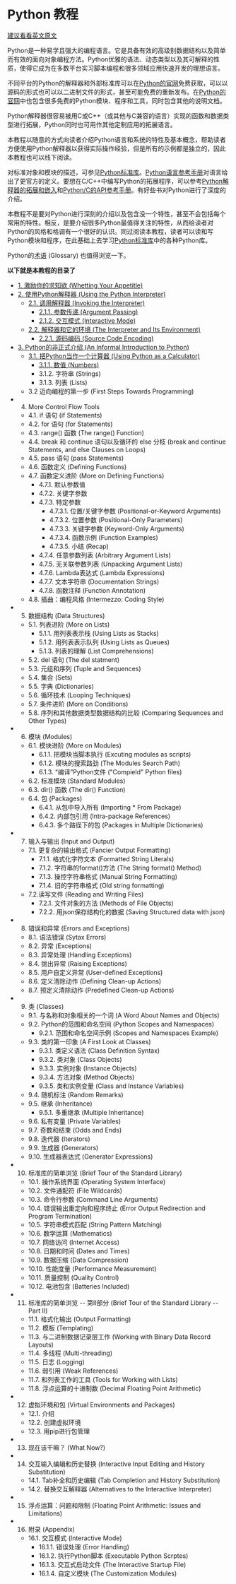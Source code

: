 # Python 教程
[建议看看英文原文](https://docs.python.org/3.8/tutorial/index.html)

Python是一种易学且强大的编程语言。它是具备有效的高级别数据结构以及简单而有效的面向对象编程方法。Python优雅的语法、动态类型以及其可解释的性质，使得它成为在多数平台实习脚本编程和很多领域应用快速开发的理想语言。

不同平台的Python的解释器和外部标准库可以在[Python的官网](https://www.python.org/)免费获取，可以以源码的形式也可以以二进制文件的形式，甚至可能免费的重新发布。在[Python的官网](https://www.python.org/)中也包含很多免费的Python模块、程序和工具，同时包含其他的说明文档。

Python解释器很容易被用C或C++（或其他与C兼容的语言）实现的函数和数据类型进行拓展，Python同时也可用作其他定制应用的拓展语言。

本教程以随意的方式向读者介绍Python语言和系统的特性及基本概念，帮助读者方便使用Python解释器以获得实际操作经验，但是所有的示例都是独立的，因此本教程也可以线下阅读。

对标准对象和模块的描述，可参见[Python标准库](https://docs.python.org/3.8/library/index.html#library-index)。[Python语言参考手册](https://docs.python.org/3.8/reference/index.html#reference-index)对语言给出了更官方的定义。要想在C/C++中编写Python的拓展程序，可以参考[Python解释器的拓展和嵌入](https://docs.python.org/3.8/extending/index.html#extending-index)和[Python/C的API参考手册](https://docs.python.org/3.8/c-api/index.html#c-api-index)。有好些书对Python进行了深度的介绍。

本教程不是要对Python进行深刻的介绍以及包含没一个特性，甚至不会包括每个常用的特性。相反，是要介绍很多Python最值得关注的特性，从而给读者对Python的风格和格调有一个很好的认识。同过阅读本教程，读者可以读和写Python模块和程序，在此基础上去学习[Python标准库](https://docs.python.org/3.8/library/index.html#library-index)中的各种Python库。

Python的[术语](https://docs.python.org/3.8/glossary.html#glossary) (Glossary) 也值得浏览一下。

**以下就是本教程的目录了**

- [1. 激励你的求知欲 (Whetting Your Appetitle)](./documents/chap1/1.激励你的求知欲-Whetting_Your_Appetitle.md)
- [2. 使用Python解释器 (Using the Python Interpreter)](./documents/chap2/2.使用Python解释器-Using_the_Python_Interpreter.md)
    - [2.1. 调用解释器 (Invoking the Interpreter)](./documents/chap2/2.使用Python解释器-Using_the_Python_Interpreter.md)
        - [2.1.1. 参数传递 (Argument Passing)](./documents/chap2/2.使用Python解释器-Using_the_Python_Interpreter.md)
        - [2.1.2. 交互模式 (Interactive Mode)](./documents/chap2/2.使用Python解释器-Using_the_Python_Interpreter.md)
    - [2.2. 解释器和它的环境 (The Interpreter and Its Environment)](./documents/chap2/2.使用Python解释器-Using_the_Python_Interpreter.md)
        - [2.2.1. 源码编码 (Source Code Encoding)](./documents/chap2/2.使用Python解释器-Using_the_Python_Interpreter.md)
- [3. Python的非正式介绍 (An Informal Introduction to Python)](./documents/chap1/3.Python的非正式介绍-An_Informal_Introduction_to_Python.md)
    - [3.1. 把Python当作一个计算器 (Using Python as a Calculator)](./documents/chap1/3.Python的非正式介绍-An_Informal_Introduction_to_Python.md)
        - [3.1.1. 数值 (Numbers)](./documents/chap1/3.Python的非正式介绍-An_Informal_Introduction_to_Python.md)
        - 3.1.2. 字符串 (Strings)
        - 3.1.3. 列表 (Lists)
    - 3.2 迈向编程的第一步 (First Steps Towards Programming)
- 4. More Control Flow Tools
    - 4.1. if 语句 (if Statements)
    - 4.2. for 语句 (for Statements)
    - 4.3. range() 函数 (The range() Function)
    - 4.4. break 和 continue 语句以及循环的 else 分枝 (break and continue Statements, and else Clauses on Loops)
    - 4.5. pass 语句 (pass Statements)
    - 4.6. 函数定义 (Defining Functions)
    - 4.7. 函数定义进阶 (More on Defining Functions)
        - 4.7.1. 默认参数值
        - 4.7.2. 关键字参数
        - 4.7.3. 特定参数
            - 4.7.3.1. 位置/关键字参数 (Positional-or-Keyword Arguments)
            - 4.7.3.2. 位置参数 (Positional-Only Parameters)
            - 4.7.3.3. 关键字参数 (Keyword-Only Arguments)
            - 4.7.3.4. 函数示例 (Function Examples)
            - 4.7.3.5. 小结 (Recap)
        - 4.7.4. 任意参数列表 (Arbitrary Argument Lists)
        - 4.7.5. 无关联参数列表 (Unpacking Argument  Lists)
        - 4.7.6. Lambda表达式 (Lambda Expressions)
        - 4.7.7. 文本字符串 (Documentation Strings)
        - 4.7.8. 函数注释 (Function Annotation)
    - 4.8. 插曲：编程风格 (Intermezzo: Coding Style)
- 5. 数据结构 (Data Structures)
    - 5.1. 列表进阶 (More on Lists)
        - 5.1.1. 用列表表示栈 (Using Lists as Stacks)
        - 5.1.2. 用列表表示队列 (Using Lists as Queues)
        - 5.1.3. 列表的理解 (List Comprehensions)
    - 5.2. del 语句 (The del statment)
    - 5.3. 元组和序列 (Tuple and Sequences)
    - 5.4. 集合 (Sets)
    - 5.5. 字典 (Dictionaries)
    - 5.6. 循环技术 (Looping Techniques)
    - 5.7. 条件进阶 (More on Conditions)
    - 5.8. 序列和其他数据类型数据结构的比较 (Comparing Sequences and Other Types)
- 6. 模块 (Modules)
    - 6.1. 模块进阶 (More on Modules)
        - 6.1.1. 把模块当脚本执行 (Excuting modules as scripts)
        - 6.1.2. 模块的搜索路劲 (The Modules Search Path)
        - 6.1.3. “编译”Python文件 ("Compield" Python files)
    - 6.2. 标准模块 (Standard Modules)
    - 6.3. dir() 函数 (The dir() Function)
    - 6.4. 包 (Packages)
        - 6.4.1. 从包中导入所有 (Importing * From Package)
        - 6.4.2. 内部包引用 (Intra-package References)
        - 6.4.3. 多个路径下的包 (Packages in Multiple Dictionaries)
- 7. 输入与输出 (Input and Output)
    - 7.1. 更复杂的输出格式 (Fancier Output Formatting)
        - 7.1.1. 格式化字符文本 (Formatted String Literals)
        - 7.1.2. 字符串的format()方法 (The String format() Method)
        - 7.1.3. 操控字符串格式 (Manual String Formatting)
        - 7.1.4. 旧的字符串格式 (Old string formatting)
    - 7.2.读写文件 (Reading and Writing Files)
        - 7.2.1. 文件对象的方法 (Methods of File Objects)
        - 7.2.2. 用json保存结构化的数据 (Saving Structured data with json)
- 8. 错误和异常 (Errors and Exceptions)
    - 8.1. 语法错误 (Sytax Errors)
    - 8.2. 异常 (Exceptions)
    - 8.3. 异常处理 (Handling Exceptions)
    - 8.4. 抛出异常 (Raising Exceptions)
    - 8.5. 用户自定义异常 (User-defined Exceptions)
    - 8.6. 定义清除动作 (Defining Clean-up Actions)
    - 8.7. 预定义清除动作 (Predefined Clean-up Actions)
- 9. 类 (Classes)
    - 9.1. 与名称和对象相关的一个词 (A Word About Names and Objects)
    - 9.2. Python的范围和命名空间 (Python Scopes and Namespaces)
        - 9.2.1. 范围和命名空间示例 (Scopes and Namespaces Example)
    - 9.3. 类的第一印象 (A First Look at Classes)
        - 9.3.1. 类定义语法 (Class Definition Syntax)
        - 9.3.2. 类对象 (Class Objects)
        - 9.3.3. 实例对象 (Instance Objects)
        - 9.3.4. 方法对象 (Method Objects)
        - 9.3.5. 类和实例变量 (Class and Instance Variables)
    - 9.4. 随机标注 (Random Remarks)
    - 9.5. 继承 (Inheritance)
        - 9.5.1. 多重继承 (Multiple Inheritance)
    - 9.6. 私有变量 (Private Variables)
    - 9.7. 奇数和结束 (Odds and Ends)
    - 9.8. 迭代器 (Iterators)
    - 9.9. 生成器 (Generators)
    - 9.10. 生成器表达式 (Generator Expressions)
- 10. 标准库的简单浏览 (Brief Tour of the Standard Library)
    - 10.1. 操作系统界面 (Operating System Interface)
    - 10.2. 文件通配符 (File Wildcards)
    - 10.3. 命令行参数 (Command Line Arguments)
    - 10.4. 错误输出重定向和程序终止 (Error Output Redirection and Program Termination)
    - 10.5. 字符串模式匹配 (String Pattern Matching)
    - 10.6. 数学运算 (Mathematics)
    - 10.7. 网络访问 (Internet Access)
    - 10.8. 日期和时间 (Dates and Times)
    - 10.9. 数据压缩 (Data Compression)
    - 10.10. 性能度量 (Performance Measurement)
    - 10.11. 质量控制 (Quality Control)
    - 10.12. 电池包含 (Batteries Included)
- 11. 标准库的简单浏览 -- 第II部分 (Brief Tour of the Standard Library -- Part II)
    - 11.1. 格式化输出 (Output Formatting)
    - 11.2. 模板 (Templating)
    - 11.3. 与二进制数据记录层工作 (Working with Binary Data Record Layouts)
    - 11.4. 多线程 (Multi-threading)
    - 11.5. 日志 (Logging)
    - 11.6. 弱引用 (Weak References)
    - 11.7. 和列表工作的工具 (Tools for Working with Lists)
    - 11.8. 浮点运算的十进制数 (Decimal Floating Point Arithmetic)
- 12. 虚拟环境和包 (Virtual Environments and Packages)
    - 12.1. 介绍
    - 12.2. 创建虚拟环境
    - 12.3. 用pip进行包管理
- 13. 现在该干嘛？ (What Now?)
- 14. 交互输入编辑和历史替换 (Interactive Input Editing and History Substitution)
    - 14.1. Tab补全和历史编辑 (Tab Completion and History Substitution)
    - 14.2. 替换交互解释器 (Alternatives to the Interactive Interpreter)
- 15. 浮点运算：问题和限制 (Floating Point Arithmetic: Issues and Limitations)
- 16. 附录 (Appendix)
    - 16.1. 交互模式 (Interactive Mode)
        - 16.1.1. 错误处理 (Error Handling)
        - 16.1.2. 执行Python脚本 (Executable Python Scrptes)
        - 16.1.3. 交互式启动文件 (The Interactive Startup File)
        - 16.1.4. 自定义模块 (The Customization Modules)
